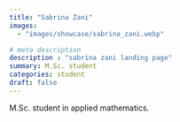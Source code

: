 ```yaml
---
title: "Sabrina Zani"
images: 
  - "images/showcase/sabrina_zani.webp"

# meta description
description : "sabrina zani landing page"
summary: M.Sc. student
categories: student
draft: false
---
```

M.Sc. student in applied mathematics.